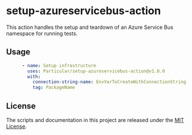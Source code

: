 # setup-azureservicebus-action

This action handles the setup and teardown of an Azure Service Bus namespace for running tests.

## Usage

```yaml
      - name: Setup infrastructure
        uses: Particular/setup-azureservicebus-action@v1.0.0
        with:
          connection-string-name: EnvVarToCreateWithConnectionString
          tag: PackageName
```

## License

The scripts and documentation in this project are released under the [MIT License](LICENSE).
